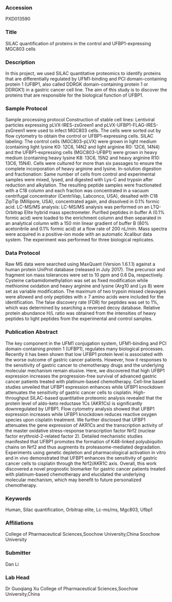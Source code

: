 ### Accession
PXD013590

### Title
SILAC quantification of proteins in the control and UFBP1-expressing MGC803 cells

### Description
In this project, we used SILAC quantitative proteomics to identify proteins that are differentially regulated by UFM1-binding and PCI domain-containing protein 1 (UFBP1, also called DDRGK domain-containing protein 1 or DDRGK1) in a gastric cancer cell line. The aim of this study is to discover the proteins that are responsible for the biological function of UFBP1.

### Sample Protocol
Sample processing protocol Construction of stable cell lines: Lentiviral particles expressing pLVX-IRES-zsGreen1 and pLVX-UFBP1-FLAG-IRES-zsGreen1 were used to infect MGC803 cells. The cells were sorted out by flow cytometry to obtain the control or UFBP1-expressing cells.  SILAC labeling: The control cells (MGC803-pLVX) were grown in light medium (containing light lysine K0: 12C6, 14N2 and light arginine R0: 12C6, 14N4) and the UFBP1-expressing cells (MGC803-UFBP1) were grown in heavy medium (containing heavy lysine K8: 13C6, 15N2 and heavy arginine R10: 13C6, 15N4). Cells were cultured for more than six passages to ensure the complete incorporation of heavy arginine and lysine.  In-solution digestion and fractionation: Same number of cells from control and experimental samples were mixed, lysed, and digested with Lys-C and trypsin after reduction and alkylation. The resulting peptide samples were fractionated with a C18 column and each fraction was concentrated in a vacuum centrifugal concentrator (CentriVap, Labconco, USA), desalted with C18 ZipTip (Millipore, USA), concentrated again, and dissolved in 0.1% formic acid.  LC-MS/MS analysis: LC-MS/MS analysis was performed on an LTQ-Orbitrap Elite hybrid mass spectrometer. Purified peptides in buffer A (0.1% formic acid) were loaded to the enrichment column and then separated in an analytical column with a 150 min linear gradient of buffer B (80% acetonitrile and 0.1% formic acid) at a flow rate of 200 nL/min. Mass spectra were acquired in a positive-ion mode with an automatic Xcalibur data system. The experiment was performed for three biological replicates.

### Data Protocol
Raw MS data were searched using MaxQuant (Version 1.6.1.1) against a human protein UniProt database (released in July 2017). The precursor and fragment ion mass tolerances were set to 10 ppm and 0.6 Da, respectively. Cysteine carbamidomethylation was set as fixed modification while methionine oxidation and heavy arginine and lysine (Arg10 and Lys 8) were set as variable modification. The maximum of two trypsin missed cleavages were allowed and only peptides with ≥ 7 amino acids were included for the identification. The false discovery rate (FDR) for peptides was set to 1%, which was determined by searching a reversed decoy database. Relative protein abundance H/L ratio was obtained from the intensities of heavy peptides to light peptides from the experimental and control samples.

### Publication Abstract
The key component in the UFM1 conjugation system, UFM1-binding and PCI domain-containing protein 1 (UFBP1), regulates many biological processes. Recently it has been shown that low UFBP1 protein level is associated with the worse outcome of gastric cancer patients. However, how it responses to the sensitivity of gastric cancer to chemotherapy drugs and the underlying molecular mechanism remain elusive. Here, we discovered that high UFBP1 expression increases the progression-free survival of advanced gastric cancer patients treated with platinum-based chemotherapy. Cell-line based studies unveiled that UFBP1 expression enhances while UFBP1 knockdown attenuates the sensitivity of gastric cancer cells to cisplatin. High-throughput SILAC-based quantitative proteomic analysis revealed that the protein level of aldo-keto reductase 1Cs (AKR1Cs) is significantly downregulated by UFBP1. Flow cytometry analysis showed that UFBP1 expression increases while UFBP1 knockdown reduces reactive oxygen species upon cisplatin treatment. We further disclosed that UFBP1 attenuates the gene expression of AKR1Cs and the transcription activity of the master oxidative stress-response transcription factor Nrf2 (nuclear factor erythroid-2-related factor 2). Detailed mechanistic studies manifested that UFBP1 promotes the formation of K48-linked polyubiquitin chains on Nrf2 and thus augments its proteasome-mediated degradation. Experiments using genetic depletion and pharmacological activation in vitro and in vivo demonstrated that UFBP1 enhances the sensitivity of gastric cancer cells to cisplatin through the Nrf2/AKR1C axis. Overall, this work discovered a novel prognostic biomarker for gastric cancer patients treated with platinum-based chemotherapy and elucidated the underlying molecular mechanism, which may benefit to future personalized chemotherapy.

### Keywords
Human, Silac quantification, Orbitrap elite, Lc-ms/ms, Mgc803, Ufbp1

### Affiliations
College of Pharmaceutical Sciences,Soochow University,China
Soochow University

### Submitter
Dan Li

### Lab Head
Dr Guoqiang Xu
College of Pharmaceutical Sciences,Soochow University,China


